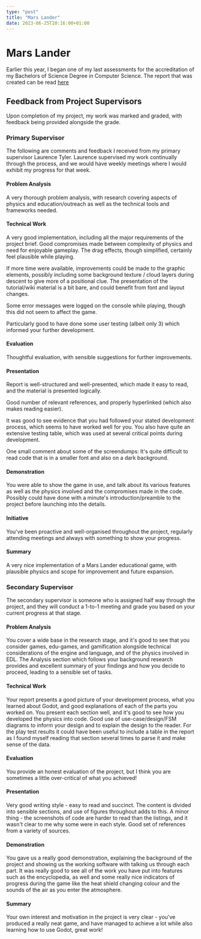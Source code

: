 ```yaml
---
type: "post"
title: "Mars Lander"
date: 2023-06-25T20:16:00+01:00
---
```

# Mars Lander
Earlier this year, I began one of my last assessments for the accreditation of my Bachelors of Science Degree in Computer Science.
The report that was created can be read [here](/report.pdf/)

## Feedback from Project Supervisors
Upon completion of my project, my work was marked and graded, with feedback being provided alongside the grade.

### Primary Supervisor 
The following are comments and feedback I received from my primary supervisor Laurence Tyler. Laurence supervised my work continually through the process, and we would have weekly meetings where I would exhibit my progress for that week.

#### Problem Analysis
A very thorough problem analysis, with research covering aspects of physics and education/outreach as well as the technical tools and frameworks needed.

#### Technical Work
A very good implementation, including all the major requirements of the project brief. Good compromises made between complexity of physics and need for enjoyable gameplay. The drag effects, though simplified, certainly feel plausible while playing.

If more time were available, improvements could be made to the graphic elements, possibly including some background texture / cloud layers during descent to give more of a positional clue. The presentation of the tutorial/wiki material is a bit bare, and could benefit from font and layout changes.

Some error messages were logged on the console while playing, though this did not seem to affect the game.

Particularly good to have done some user testing (albeit only 3) which informed your further development.

#### Evaluation
Thoughtful evaluation, with sensible suggestions for further improvements.

#### Presentation
Report is well-structured and well-presented, which made it easy to read, and the material is presented logically.

Good number of relevant references, and properly hyperlinked (which also makes reading easier).

It was good to see evidence that you had followed your stated development process, which seems to have worked well for you. You also have quite an extensive testing table, which was used at several critical points during development.

One small comment about some of the screendumps: It's quite difficult to read code that is in a smaller font and also on a dark background.

#### Demonstration
You were able to show the game in use, and talk about its various features as well as the physics involved and the compromises made in the code. Possibly could have done with a minute's introduction/preamble to the project before launching into the details.

#### Initiative
You've been proactive and well-organised throughout the project, regularly attending meetings and always with something to show your progress.

#### Summary
A very nice implementation of a Mars Lander educational game, with plausible physics and scope for improvement and future expansion.

### Secondary Supervisor
The secondary supervisor is someone who is assigned half way through the project, and they will conduct a 1-to-1 meeting and grade you based on your current progress at that stage. 

#### Problem Analysis
You cover a wide base in the research stage, and it's good to see that you consider games, edu-games, and gamification alongside technical considerations of the engine and language, and of the physics involved in EDL. The Analysis section which follows your background research provides and excellent summary of your findings and how you decide to proceed, leading to a sensible set of tasks.

#### Technical Work
Your report presents a good picture of your development process, what you learned about Godot, and good explanations of each of the parts you worked on. You present each section well, and it's good to see how you developed the physics into code. Good use of use-case/design/FSM diagrams to inform your design and to explain the design to the reader. For the play test results it could have been useful to include a table in the report as I found myself reading that section several times to parse it and make sense of the data.

#### Evaluation
You provide an honest evaluation of the project, but I think you are sometimes a little over-critical of what you achieved!

#### Presentation
Very good writing style - easy to read and succinct. The content is divided into sensible sections, and use of figures throughout adds to this. A minor thing - the screenshots of code are harder to read than the listings, and it wasn't clear to me why some were in each style. Good set of references from a variety of sources.

#### Demonstration
You gave us a really good demonstration, explaining the background of the project and showing us the working software with talking us through each part. It was really good to see all of the work you have put into features such as the encyclopedia, as well and some really nice indicators of progress during the game like the heat shield changing colour and the sounds of the air as you enter the atmosphere.

#### Summary
Your own interest and motivation in the project is very clear - you've produced a really neat game, and have managed to achieve a lot while also learning how to use Godot, great work!

        



        